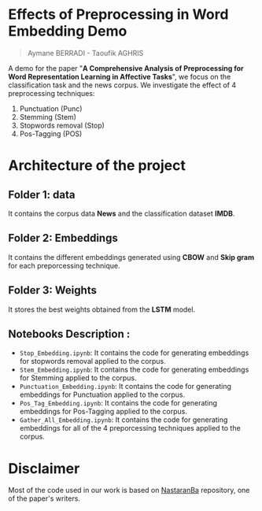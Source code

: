 
# Effects of Preprocessing in Word Embedding Demo
> Aymane BERRADI - Taoufik AGHRIS  

A demo for the paper "**A Comprehensive Analysis of Preprocessing for Word Representation Learning in Affective Tasks**", we focus on the classification task and the news corpus. We investigate the effect of 4 preprocessing techniques:
1. Punctuation (Punc)
2. Stemming (Stem)
3. Stopwords removal (Stop)
4. Pos-Tagging (POS)

# Architecture of the project
## Folder 1: data
It contains the corpus data **News** and the classification dataset **IMDB**.

## Folder 2: Embeddings
It contains the different embeddings generated using **CBOW** and **Skip gram** for each preporcessing technique.

## Folder 3: Weights
It stores the best weights obtained from the **LSTM** model.

## Notebooks Description :
* `Stop_Embedding.ipynb`: It contains the code for generating embeddings for stopwords removal applied to the corpus.
* `Stem_Embedding.ipynb`: It contains the code for generating embeddings for Stemming applied to the corpus.
* `Punctuation_Embedding.ipynb`: It contains the code for generating embeddings for Punctuation applied to the corpus.
* `Pos_Tag_Embedding.ipynb`: It contains the code for generating embeddings for Pos-Tagging applied to the corpus.
* `Gather_All_Embedding.ipynb`: It contains the code for generating embeddings for all of the 4 preporcessing techniques applied to the corpus.

# Disclaimer
Most of the code used in our work is based on [NastaranBa](https://github.com/NastaranBa/preprocessing-for-word-representation) repository, one of the paper's writers.
